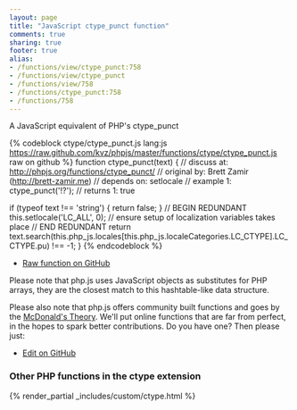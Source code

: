 ```yaml
---
layout: page
title: "JavaScript ctype_punct function"
comments: true
sharing: true
footer: true
alias:
- /functions/view/ctype_punct:758
- /functions/view/ctype_punct
- /functions/view/758
- /functions/ctype_punct:758
- /functions/758
---
```

<!-- Generated by Rakefile:build -->
A JavaScript equivalent of PHP's ctype_punct

{% codeblock ctype/ctype_punct.js lang:js https://raw.github.com/kvz/phpjs/master/functions/ctype/ctype_punct.js raw on github %}
function ctype_punct(text) {
  //  discuss at: http://phpjs.org/functions/ctype_punct/
  // original by: Brett Zamir (http://brett-zamir.me)
  //  depends on: setlocale
  //   example 1: ctype_punct('!?');
  //   returns 1: true

  if (typeof text !== 'string') {
    return false;
  }
  // BEGIN REDUNDANT
  this.setlocale('LC_ALL', 0); // ensure setup of localization variables takes place
  // END REDUNDANT
  return text.search(this.php_js.locales[this.php_js.localeCategories.LC_CTYPE].LC_CTYPE.pu) !== -1;
}
{% endcodeblock %}

 - [Raw function on GitHub](https://github.com/kvz/phpjs/blob/master/functions/ctype/ctype_punct.js)

Please note that php.js uses JavaScript objects as substitutes for PHP arrays, they are 
the closest match to this hashtable-like data structure. 

Please also note that php.js offers community built functions and goes by the 
[McDonald's Theory](https://medium.com/what-i-learned-building/9216e1c9da7d). We'll put online 
functions that are far from perfect, in the hopes to spark better contributions. 
Do you have one? Then please just: 

 - [Edit on GitHub](https://github.com/kvz/phpjs/edit/master/functions/ctype/ctype_punct.js)


### Other PHP functions in the ctype extension
{% render_partial _includes/custom/ctype.html %}
